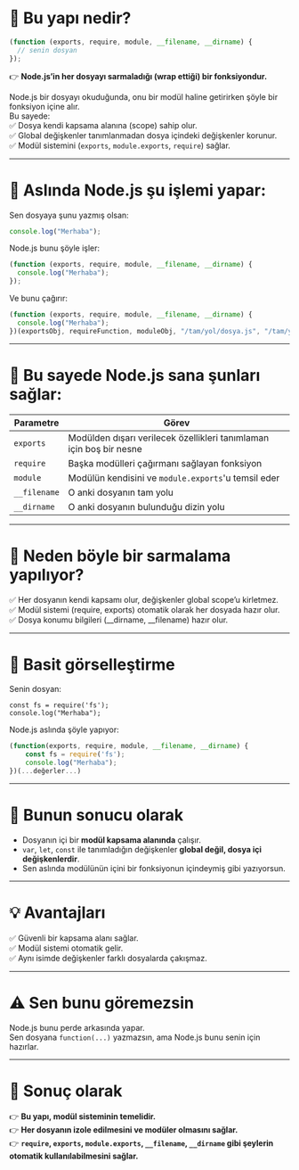 # 🚀 **Bu yapı nedir?**

```js
(function (exports, require, module, __filename, __dirname) {
  // senin dosyan
});
```

👉 **Node.js’in her dosyayı sarmaladığı (wrap ettiği) bir fonksiyondur.**

Node.js bir dosyayı okuduğunda, onu bir modül haline getirirken şöyle bir fonksiyon içine alır.  
Bu sayede:  
✅ Dosya kendi kapsama alanına (scope) sahip olur.  
✅ Global değişkenler tanımlanmadan dosya içindeki değişkenler korunur.  
✅ Modül sistemini (`exports`, `module.exports`, `require`) sağlar. 

---

# 🌟 **Aslında Node.js şu işlemi yapar:**

Sen dosyaya şunu yazmış olsan:

```js
console.log("Merhaba");
```

Node.js bunu şöyle işler:

```js
(function (exports, require, module, __filename, __dirname) {
  console.log("Merhaba");
});
```

Ve bunu çağırır:

```js
(function (exports, require, module, __filename, __dirname) {
  console.log("Merhaba");
})(exportsObj, requireFunction, moduleObj, "/tam/yol/dosya.js", "/tam/yol");
```

---

# 🌟 **Bu sayede Node.js sana şunları sağlar:**

|Parametre|Görev|
|---|---|
|`exports`|Modülden dışarı verilecek özellikleri tanımlaman için boş bir nesne|
|`require`|Başka modülleri çağırmanı sağlayan fonksiyon|
|`module`|Modülün kendisini ve `module.exports`'u temsil eder|
|`__filename`|O anki dosyanın tam yolu|
|`__dirname`|O anki dosyanın bulunduğu dizin yolu|

---

# 🔑 **Neden böyle bir sarmalama yapılıyor?**

✅ Her dosyanın kendi kapsamı olur, değişkenler global scope’u kirletmez.  
✅ Modül sistemi (require, exports) otomatik olarak her dosyada hazır olur.  
✅ Dosya konumu bilgileri (__dirname, __filename) hazır olur.

---

# 🎨 **Basit görselleştirme**

Senin dosyan:

```
const fs = require('fs');
console.log("Merhaba");
```

Node.js aslında şöyle yapıyor:

```js
(function(exports, require, module, __filename, __dirname) {
    const fs = require('fs');
    console.log("Merhaba");
})(...değerler...)
```

---

# 📌 **Bunun sonucu olarak**

- Dosyanın içi bir **modül kapsama alanında** çalışır.
- `var`, `let`, `const` ile tanımladığın değişkenler **global değil, dosya içi değişkenlerdir**.
- Sen aslında modülünün içini bir fonksiyonun içindeymiş gibi yazıyorsun.

---

# 💡 **Avantajları**

✅ Güvenli bir kapsama alanı sağlar.  
✅ Modül sistemi otomatik gelir.  
✅ Aynı isimde değişkenler farklı dosyalarda çakışmaz.

---

# ⚠ **Sen bunu göremezsin**

Node.js bunu perde arkasında yapar.  
Sen dosyana `function(...)` yazmazsın, ama Node.js bunu senin için hazırlar.

---

# 📝 **Sonuç olarak**

👉 **Bu yapı, modül sisteminin temelidir.**  
👉 **Her dosyanın izole edilmesini ve modüler olmasını sağlar.**  
👉 **`require`, `exports`, `module.exports`, `__filename`, `__dirname` gibi şeylerin otomatik kullanılabilmesini sağlar.**